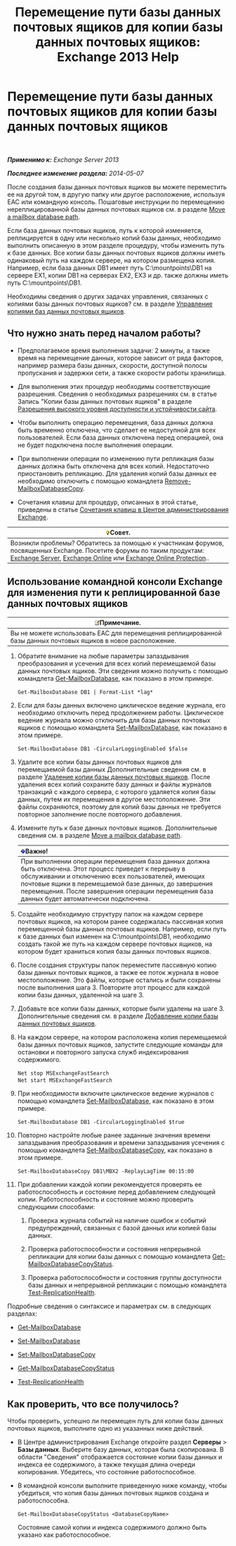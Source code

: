 ﻿---
title: 'Перемещение пути базы данных почтовых ящиков для копии базы данных почтовых ящиков: Exchange 2013 Help'
TOCTitle: Перемещение пути базы данных почтовых ящиков для копии базы данных почтовых ящиков
ms:assetid: 324f255c-d95d-4a8a-a134-c8cee5c5b9cb
ms:mtpsurl: https://technet.microsoft.com/ru-ru/library/Dd979782(v=EXCHG.150)
ms:contentKeyID: 50487772
ms.date: 04/30/2018
mtps_version: v=EXCHG.150
ms.translationtype: HT
---

# Перемещение пути базы данных почтовых ящиков для копии базы данных почтовых ящиков

 

_**Применимо к:** Exchange Server 2013_

_**Последнее изменение раздела:** 2014-05-07_

После создания базы данных почтовых ящиков вы можете переместить ее на другой том, в другую папку или другое расположение, используя EAC или командную консоль. Пошаговые инструкции по перемещению нереплицированной базы данных почтовых ящиков см. в разделе [Move a mailbox database path](manage-mailbox-databases-in-exchange-2013-exchange-2013-help.md).

Если база данных почтовых ящиков, путь к которой изменяется, реплицируется в одну или несколько копий базы данных, необходимо выполнить описанную в этом разделе процедуру, чтобы изменить путь к базе данных. Все копии базы данных почтовых ящиков должны иметь одинаковый путь на каждом сервере, на котором размещена копия. Например, если база данных DB1 имеет путь C:\\mountpoints\\DB1 на сервере EX1, копии DB1 на серверах EX2, EX3 и др. также должны иметь путь C:\\mountpoints\\DB1.

Необходимы сведения о других задачах управления, связанных с копиями базы данных почтовых ящиков? см. в разделе [Управление копиями баз данных почтовых ящиков](managing-mailbox-database-copies-exchange-2013-help.md).

## Что нужно знать перед началом работы?

  - Предполагаемое время выполнения задачи: 2 минуты, а также время на перемещение данных, которое зависит от ряда факторов, например размера базы данных, скорости, доступной полосы пропускания и задержки сети, а также скорости работы хранилища.

  - Для выполнения этих процедур необходимы соответствующие разрешения. Сведения о необходимых разрешениях см. в статье Запись "Копии базы данных почтовых ящиков" в разделе [Разрешения высокого уровня доступности и устойчивости сайта](high-availability-and-site-resilience-permissions-exchange-2013-help.md).

  - Чтобы выполнить операцию перемещения, база данных должна быть временно отключена, что сделает ее недоступной для всех пользователей. Если база данных отключена перед операцией, она не будет подключена после выполнения операции.

  - При выполнении операции по изменению пути репликация базы данных должна быть отключена для всех копий. Недостаточно приостановить репликацию. Для удаления копий базы данных ее необходимо отключить с помощью командлета [Remove-MailboxDatabaseCopy](https://technet.microsoft.com/ru-ru/library/dd335119\(v=exchg.150\)).

  - Сочетания клавиш для процедур, описанных в этой статье, приведены в статье [Сочетания клавиш в Центре администрирования Exchange](keyboard-shortcuts-in-the-exchange-admin-center-exchange-online-protection-help.md).

<table>
<thead>
<tr class="header">
<th><img src="images/Bb124558.tip(EXCHG.150).gif" title="Совет" alt="Совет" />Совет.</th>
</tr>
</thead>
<tbody>
<tr class="odd">
<td>Возникли проблемы? Обратитесь за помощью к участникам форумов, посвященных Exchange. Посетите форумы по таким продуктам: <a href="https://go.microsoft.com/fwlink/p/?linkid=60612">Exchange Server</a>, <a href="https://go.microsoft.com/fwlink/p/?linkid=267542">Exchange Online</a> или <a href="https://go.microsoft.com/fwlink/p/?linkid=285351">Exchange Online Protection</a>..</td>
</tr>
</tbody>
</table>


## Использование командной консоли Exchange для изменения пути к реплицированной базе данных почтовых ящиков

<table>
<thead>
<tr class="header">
<th><img src="images/JJ126620.note(EXCHG.150).gif" title="Примечание" alt="Примечание" />Примечание.</th>
</tr>
</thead>
<tbody>
<tr class="odd">
<td>Вы не можете использовать EAC для перемещения реплицированной базы данных почтовых ящиков в новое расположение.</td>
</tr>
</tbody>
</table>


1.  Обратите внимание на любые параметры запаздывания преобразования и усечения для всех копий перемещаемой базы данных почтовых ящиков. Эти сведения можно получить с помощью командлета [Get-MailboxDatabase](https://technet.microsoft.com/ru-ru/library/bb124924\(v=exchg.150\)), как показано в этом примере.
    
        Get-MailboxDatabase DB1 | Format-List *lag*

2.  Если для базы данных включено циклическое ведение журнала, его необходимо отключить перед продолжением работы. Циклическое ведение журнала можно отключить для базы данных почтовых ящиков с помощью командлета [Set-MailboxDatabase](https://technet.microsoft.com/ru-ru/library/bb123971\(v=exchg.150\)), как показано в этом примере.
    
        Set-MailboxDatabase DB1 -CircularLoggingEnabled $false

3.  Удалите все копии базы данных почтовых ящиков для перемещаемой базы данных Дополнительные сведения см. в разделе [Удаление копии базы данных почтовых ящиков](remove-a-mailbox-database-copy-exchange-2013-help.md). После удаления всех копий сохраните базу данных и файлы журналов транзакций с каждого сервера, с которого удаляется копия базы данных, путем их перемещения в другое местоположение. Эти файлы сохраняются, поэтому для копий базы данных не требуется повторное заполнение после повторного добавления.

4.  Измените путь к базе данных почтовых ящиков. Дополнительные сведения см. в разделе [Move a mailbox database path](manage-mailbox-databases-in-exchange-2013-exchange-2013-help.md).
    
    <table>
    <thead>
    <tr class="header">
    <th><img src="images/Dd876857.important(EXCHG.150).gif" title="Важно" alt="Важно" />Важно!</th>
    </tr>
    </thead>
    <tbody>
    <tr class="odd">
    <td>При выполнении операции перемещения база данных должна быть отключена. Этот процесс приведет к перерыву в обслуживании и отключению всех пользователей, имеющих почтовые ящики в перемещаемой базе данных, до завершения перемещения. После завершения операции перемещения база данных будет автоматически подключена.</td>
    </tr>
    </tbody>
    </table>


5.  Создайте необходимую структуру папок на каждом сервере почтовых ящиков, на котором ранее содержалась пассивная копия перемещенной базы данных почтовых ящиков. Например, если путь к базе данных был изменен на C:\\mountpoints\\DB1, необходимо создать такой же путь на каждом сервере почтовых ящиков, на котором будет храниться копия базы данных почтовых ящиков.

6.  После создания структуры папок переместите пассивную копию базы данных почтовых ящиков, а также ее поток журнала в новое местоположение. Это файлы, которые остались и были сохранены после выполнения шага 3. Повторите этот процесс для каждой копии базы данных, удаленной на шаге 3.

7.  Добавьте все копии базы данных, которые были удалены на шаге 3. Дополнительные сведения см. в разделе [Добавление копии базы данных почтовых ящиков](add-a-mailbox-database-copy-exchange-2013-help.md).

8.  На каждом сервере, на котором расположена копия перемещаемой базы данных почтовых ящиков, запустите следующие команды для остановки и повторного запуска служб индексирования содержимого.
    
        Net stop MSExchangeFastSearch
        Net start MSExchangeFastSearch

9.  При необходимости включите циклическое ведение журналов с помощью командлета [Set-MailboxDatabase](https://technet.microsoft.com/ru-ru/library/bb123971\(v=exchg.150\)), как показано в этом примере.
    
        Set-MailboxDatabase DB1 -CircularLoggingEnabled $true

10. Повторно настройте любые ранее заданные значения времени запаздывания преобразования и времени запаздывания усечения с помощью командлета [Set-MailboxDatabaseCopy](https://technet.microsoft.com/ru-ru/library/dd298104\(v=exchg.150\)), как показано в этом примере.
    
        Set-MailboxDatabaseCopy DB1\MBX2 -ReplayLagTime 00:15:00

11. При добавлении каждой копии рекомендуется проверять ее работоспособность и состояние перед добавлением следующей копии. Работоспособность и состояние можно проверить следующими способами:
    
    1.  Проверка журнала событий на наличие ошибок и событий предупреждений, связанных с базой данных или копией базы данных.
    
    2.  Проверка работоспособности и состояния непрерывной репликации для копии базы данных с помощью командлета [Get-MailboxDatabaseCopyStatus](https://technet.microsoft.com/ru-ru/library/dd298044\(v=exchg.150\)).
    
    3.  Проверка работоспособности и состояния группы доступности базы данных и непрерывной репликации с помощью командлета [Test-ReplicationHealth](https://technet.microsoft.com/ru-ru/library/bb691314\(v=exchg.150\)).

Подробные сведения о синтаксисе и параметрах см. в следующих разделах:

  - [Get-MailboxDatabase](https://technet.microsoft.com/ru-ru/library/bb124924\(v=exchg.150\))

  - [Set-MailboxDatabase](https://technet.microsoft.com/ru-ru/library/bb123971\(v=exchg.150\))

  - [Set-MailboxDatabaseCopy](https://technet.microsoft.com/ru-ru/library/dd298104\(v=exchg.150\))

  - [Get-MailboxDatabaseCopyStatus](https://technet.microsoft.com/ru-ru/library/dd298044\(v=exchg.150\))

  - [Test-ReplicationHealth](https://technet.microsoft.com/ru-ru/library/bb691314\(v=exchg.150\))

## Как проверить, что все получилось?

Чтобы проверить, успешно ли перемещен путь для копии базы данных почтовых ящиков, выполните одно из указанных ниже действий.

  - В Центре администрирования Exchange откройте раздел **Серверы** \> **Базы данных**. Выберите базу данных, которая была скопирована. В области "Сведения" отображается состояние копии базы данных и индекса ее содержимого, а также текущая длина очереди копирования. Убедитесь, что состояние работоспособное.

  - В командной консоли выполните приведенную ниже команду, чтобы убедиться, что копия базы данных почтовых ящиков создана и работоспособна.
    
        Get-MailboxDatabaseCopyStatus <DatabaseCopyName>
    
    Состояние самой копии и индекса содержимого должно быть указано как работоспособное.

